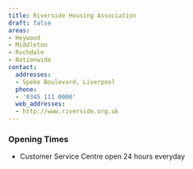 ```yaml
---
title: Riverside Housing Association
draft: false
areas:
- Heywood
- Middleton
- Rochdale
- Nationwide
contact:
  addresses:
  - Speke Boulevard, Liverpool
  phone:
  - '0345 111 0000'
  web_addresses:
  - http://www.riverside.org.uk
---
```


### Opening Times
* Customer Service Centre open 24 hours everyday